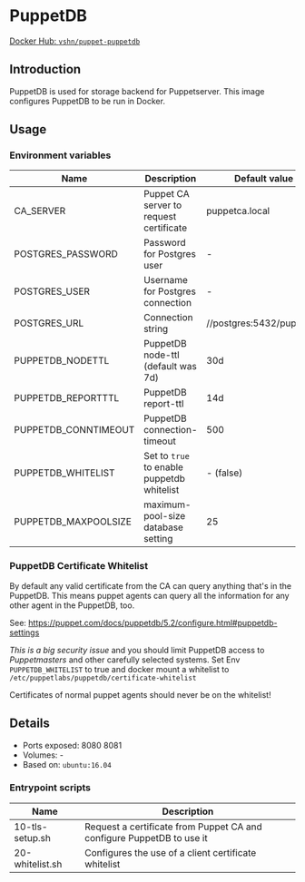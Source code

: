 # PuppetDB

[Docker Hub: `vshn/puppet-puppetdb`](https://hub.docker.com/r/vshn/puppet-puppetdb/)

## Introduction

PuppetDB is used for storage backend for Puppetserver. This image configures PuppetDB
to be run in Docker.

## Usage

### Environment variables

| Name                 | Description                                     | Default value            |
| ----                 | -----------------------------------------       | -------------            |
| CA_SERVER            | Puppet CA server to request certificate         | puppetca.local           |
| POSTGRES_PASSWORD    | Password for Postgres user                      | -                        |
| POSTGRES_USER        | Username for Postgres connection                | -                        |
| POSTGRES_URL         | Connection string                               | //postgres:5432/puppetdb |
| PUPPETDB_NODETTL     | PuppetDB node-ttl (default was 7d)              | 30d                      |
| PUPPETDB_REPORTTTL   | PuppetDB report-ttl                             | 14d                      |
| PUPPETDB_CONNTIMEOUT | PuppetDB connection-timeout                     | 500                      |
| PUPPETDB_WHITELIST   | Set to `true` to enable puppetdb whitelist      | - (false)                |
| PUPPETDB_MAXPOOLSIZE | maximum-pool-size database setting              | 25                       |

### PuppetDB Certificate Whitelist
By default any valid certificate from the CA can query anything that's in the PuppetDB.
This means puppet agents can query all the information for any other agent in the PuppetDB, too.

See: https://puppet.com/docs/puppetdb/5.2/configure.html#puppetdb-settings

*This is a big security issue* and you should limit PuppetDB access to *Puppetmasters* and other carefully selected systems.
Set Env `PUPPETDB_WHITELIST` to true and docker mount a whitelist to `/etc/puppetlabs/puppetdb/certificate-whitelist`

Certificates of normal puppet agents should never be on the whitelist!

## Details

* Ports exposed: 8080 8081
* Volumes: -
* Based on: `ubuntu:16.04`

### Entrypoint scripts

| Name            | Description                                                           |
| ----            | -----------                                                           |
| 10-tls-setup.sh | Request a certificate from Puppet CA and configure PuppetDB to use it |
| 20-whitelist.sh | Configures the use of a client certificate whitelist                  |

